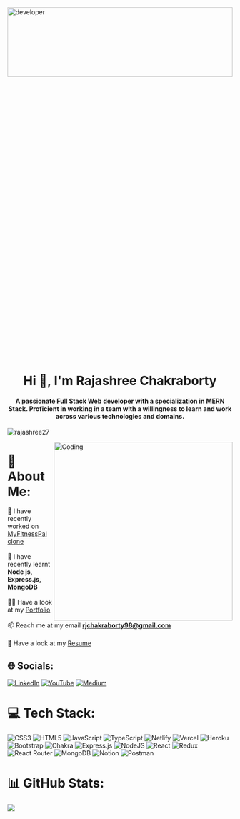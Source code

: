 <img align="center" alt="developer" width="100%" height="20%" src="https://media.giphy.com/media/L1R1tvI9svkIWwpVYr/giphy.gif">
<h1 align="center">Hi 👋, I'm Rajashree Chakraborty</h1>
<h4 align="center">A passionate Full Stack Web developer with a specialization in MERN Stack. Proficient in working in a team with a willingness to learn and work across various technologies and domains.</h4>



<p align="left"> <img src="https://komarev.com/ghpvc/?username=rajashree27&label=Profile%20views&color=0e75b6&style=flat" alt="rajashree27" /> </p>

<img align="right" alt="Coding" width="400" src="https://images.unsplash.com/photo-1542831371-29b0f74f9713?ixlib=rb-1.2.1&ixid=MnwxMjA3fDB8MHxwaG90by1wYWdlfHx8fGVufDB8fHx8&auto=format&fit=crop&w=1170&q=80">

# 💫 About Me:
🔭 I have recently worked on [MyFitnessPal clone](https://myfitnesspal-clone.netlify.app/)<br><br>🌱 I have recently learnt **Node js, Express.js, MongoDB**<br><br>👨‍💻 Have a look at my [Portfolio](https://portfolio-rajashree-chakraborty.vercel.app/)<br><br>📫 Reach me at my email **rjchakraborty98@gmail.com**<br><br>📄 Have a look at my [Resume](https://drive.google.com/file/d/1C4TIGvV1po_-OD5F5-Cv-9JKE62jeDLB/view?usp=sharing)


## 🌐 Socials:
[![LinkedIn](https://img.shields.io/badge/LinkedIn-%230077B5.svg?logo=linkedin&logoColor=white)](https://www.linkedin.com/in/rajashree-chakraborty-715a631b8) [![YouTube](https://img.shields.io/badge/YouTube-%23FF0000.svg?logo=YouTube&logoColor=white)](https://www.youtube.com/channel/UC4X_hDzbhY88Ntk3uHyZvow) [![Medium](https://img.shields.io/badge/Medium-12100E?logo=medium&logoColor=white)](https://medium.com/@rjchakraborty98)

# 💻 Tech Stack:
![CSS3](https://img.shields.io/badge/css3-%231572B6.svg?style=for-the-badge&logo=css3&logoColor=white) ![HTML5](https://img.shields.io/badge/html5-%23E34F26.svg?style=for-the-badge&logo=html5&logoColor=white) ![JavaScript](https://img.shields.io/badge/javascript-%23323330.svg?style=for-the-badge&logo=javascript&logoColor=%23F7DF1E) ![TypeScript](https://img.shields.io/badge/typescript-%23007ACC.svg?style=for-the-badge&logo=typescript&logoColor=white) ![Netlify](https://img.shields.io/badge/netlify-%23000000.svg?style=for-the-badge&logo=netlify&logoColor=#00C7B7) ![Vercel](https://img.shields.io/badge/vercel-%23000000.svg?style=for-the-badge&logo=vercel&logoColor=white)  ![Heroku](https://img.shields.io/badge/heroku-%23430098.svg?style=for-the-badge&logo=heroku&logoColor=white) ![Bootstrap](https://img.shields.io/badge/bootstrap-%23563D7C.svg?style=for-the-badge&logo=bootstrap&logoColor=white) ![Chakra](https://img.shields.io/badge/chakra-%234ED1C5.svg?style=for-the-badge&logo=chakraui&logoColor=white) ![Express.js](https://img.shields.io/badge/express.js-%23404d59.svg?style=for-the-badge&logo=express&logoColor=%2361DAFB) ![NodeJS](https://img.shields.io/badge/node.js-6DA55F?style=for-the-badge&logo=node.js&logoColor=white) ![React](https://img.shields.io/badge/react-%2320232a.svg?style=for-the-badge&logo=react&logoColor=%2361DAFB) ![Redux](https://img.shields.io/badge/redux-%23593d88.svg?style=for-the-badge&logo=redux&logoColor=white) ![React Router](https://img.shields.io/badge/React_Router-CA4245?style=for-the-badge&logo=react-router&logoColor=white) ![MongoDB](https://img.shields.io/badge/MongoDB-%234ea94b.svg?style=for-the-badge&logo=mongodb&logoColor=white) ![Notion](https://img.shields.io/badge/Notion-%23000000.svg?style=for-the-badge&logo=notion&logoColor=white) ![Postman](https://img.shields.io/badge/Postman-FF6C37?style=for-the-badge&logo=postman&logoColor=white)
# 📊 GitHub Stats:

![](https://github-readme-streak-stats.herokuapp.com/?user=rajashree27&theme=dark&hide_border=false)<br/>


